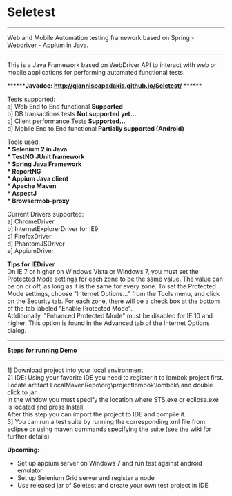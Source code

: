 Seletest
========

*****************************************************************************************
Web and Mobile Automation testing framework based on Spring - Webdriver - Appium in Java.
*****************************************************************************************

This is a Java Framework based on WebDriver API to interact with web or mobile applications for performing automated functional tests.

******<b>Javadoc: http://giannispapadakis.github.io/Seletest/</b> ******


Tests supported:<br>
a] Web End to End functional <b>Supported</b><br>
b] DB transactions tests <b>Not supported yet...</b><br>
c] Client performance Tests <b>Supported...</b><br>
d] Mobile End to End functional <b>Partially supported (Android)</b><br>


Tools used:<br>
<b>* Selenium 2 in Java</b><br>
<b>* TestNG JUnit framework</b><br>
<b>* Spring Java Framework</b><br>
<b>* ReportNG</b><br>
<b>* Appium Java client</b><br>
<b>* Apache Maven</b><br>
<b>* AspectJ</b><br>
<b>* Browsermob-proxy</b><br>


Current Drivers supported:<br>
a] ChromeDriver<br>
b] InternetExplorerDriver for IE9<br>
c] FirefoxDriver<br>
d] PhantomJSDriver<br>
e] AppiumDriver<br>


<b>Tips for IEDriver</b><br>
On IE 7 or higher on Windows Vista or Windows 7, you must set the Protected Mode settings for each zone to be the same value. The value can be on or off, as long as it is the same for every zone. To set the Protected Mode settings, choose "Internet Options..." from the Tools menu, and click on the Security tab. For each zone, there will be a check box at the bottom of the tab labeled "Enable Protected Mode".<br>
Additionally, "Enhanced Protected Mode" must be disabled for IE 10 and higher. This option is found in the Advanced tab of the Internet Options dialog.


*******************************************
<b>Steps for running Demo</b>
*******************************************

1] Download project into your local environment<br>
2] IDE: Using your favorite IDE you need to register it to lombok project first. <br>Locate artifact LocalMavenRepo\org\projectlombok\lombok\ and double click to jar. <br>In the window you must specify the location where STS.exe or eclipse.exe is located and press Install.<br> After this step you can import the project to IDE and compile it.<br>
3] You can run a test suite by running the corresponding xml file from eclipse or using maven commands specifying the suite (see the wiki for further details)<br>

<b>Upcoming:</b>
* Set up appium server on Windows 7 and run test against android emulator
* Set up Selenium Grid server and register a node 
* Use released jar of Seletest and create your own test project in IDE


